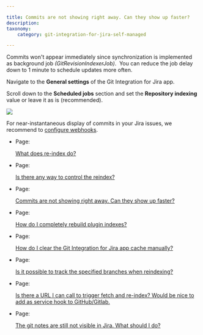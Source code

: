 ```yaml
---

title: Commits are not showing right away. Can they show up faster?
description:
taxonomy:
    category: git-integration-for-jira-self-managed

---
```

Commits won't appear immediately since synchronization is implemented as background job _(GitRevisionIndexerJob)_.  You can reduce the job delay down to 1 minute to schedule updates more often.

Navigate to the **General settings** of the Git Integration for Jira app.

Scroll down to the **Scheduled jobs** section and set the **Repository indexing** value or leave it as is (recommended).

![](https://bigbrassband.atlassian.net/wiki/download/thumbnails/2053570566/gitserver-gencfg-sched-jobs-repo-idx-sel.png?version=1&modificationDate=1642419212374&cacheVersion=1&api=v2&width=680&height=300)

For near-instantaneous display of commits in your Jira issues, we recommend to [configure webhooks](/git-integration-for-jira-self-managed/Integration-webhooks).

*   Page:

    [What does re-index do?](/wiki/spaces/GIJDC/pages/2054291457)

*   Page:

    [Is there any way to control the reindex?](/wiki/spaces/GIJDC/pages/2053275662)

*   Page:

    [Commits are not showing right away. Can they show up faster?](/wiki/spaces/GIJDC/pages/2053570566)

*   Page:

    [How do I completely rebuild plugin indexes?](/wiki/spaces/GIJDC/pages/2053734434)

*   Page:

    [How do I clear the Git Integration for Jira app cache manually?](/wiki/spaces/GIJDC/pages/2053406737)

*   Page:

    [Is it possible to track the specified branches when reindexing?](/wiki/spaces/GIJDC/pages/2053406744)

*   Page:

    [Is there a URL I can call to trigger fetch and re-index? Would be nice to add as service hook to GitHub/Gitlab.](/wiki/spaces/GIJDC/pages/2053832750)

*   Page:

    [The git notes are still not visible in Jira. What should I do?](/wiki/spaces/GIJDC/pages/2054225956)